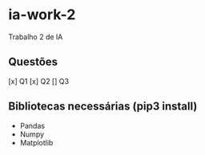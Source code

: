 # ia-work-2
Trabalho 2 de IA

## Questões 
[x] Q1
[x] Q2
[] Q3

## Bibliotecas necessárias (pip3 install)
- Pandas
- Numpy
- Matplotlib
